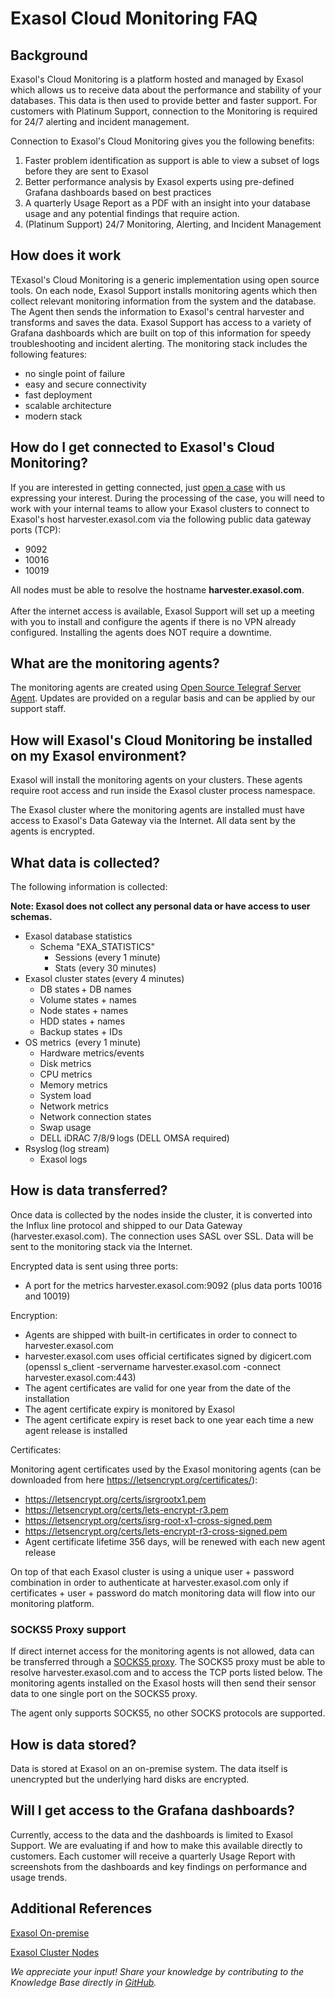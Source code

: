 # Exasol Cloud Monitoring FAQ

## Background

Exasol's Cloud Monitoring is a platform hosted and managed by Exasol which allows us to receive data about the performance and stability of your databases. This data is then used to provide better and faster support. For customers with Platinum Support, connection to the Monitoring is required for 24/7 alerting and incident management.

Connection to Exasol's Cloud Monitoring gives you the following benefits:
1. Faster problem identification as support is able to view a subset of logs before they are sent to Exasol
2. Better performance analysis by Exasol experts using pre-defined Grafana dashboards based on best practices
3. A quarterly Usage Report as a PDF with an insight into your database usage and any potential findings that require action.
4. (Platinum Support) 24/7 Monitoring, Alerting, and Incident Management

## How does it work

TExasol's Cloud Monitoring is a generic implementation using open source tools. On each node, Exasol Support installs monitoring agents which then collect relevant monitoring information from the system and the database. The Agent then sends the information to Exasol's central harvester and transforms and saves the data. Exasol Support has access to a variety of Grafana dashboards which are built on top of this information for speedy troubleshooting and incident alerting. The monitoring stack includes the following features:

- no single point of failure
- easy and secure connectivity
- fast deployment
- scalable architecture
- modern stack

## How do I get connected to Exasol's Cloud Monitoring?
If you are interested in getting connected, just [open a case](https://exasol.my.site.com/s/create-new-case?language=en_US) with us expressing your interest. During the processing of the case, you will need to work with your internal teams to allow your Exasol clusters to connect to Exasol's host harvester.exasol.com via the following public data gateway ports (TCP):
   - 9092
   - 10016
   - 10019
   
All nodes must be able to resolve the hostname **harvester.exasol.com**.
<br /><br />
After the internet access is available, Exasol Support will set up a meeting with you to install and configure the agents if there is no VPN already configured. Installing the agents does NOT require a downtime.

## What are the monitoring agents?

The monitoring agents are created using [Open Source Telegraf Server Agent](https://github.com/influxdata/telegraf). Updates are provided on a regular basis and can be applied by our support staff.

## How will Exasol's Cloud Monitoring be installed on my Exasol environment?

Exasol will install the monitoring agents on your clusters. These agents require root access and run inside the Exasol cluster process namespace.

The Exasol cluster where the monitoring agents are installed must have access to Exasol's Data Gateway via the Internet. All data sent by the agents is encrypted.

## What data is collected?

The following information is collected:

**Note: Exasol does not collect any personal data or have access to user schemas.**

- Exasol database statistics  
  - Schema "EXA_STATISTICS"
    - Sessions (every 1 minute)
    - Stats (every 30 minutes)
- Exasol cluster states (every 4 minutes)
  - DB states + DB names
  - Volume states + names  
  - Node states + names
  - HDD states + names
  - Backup states + IDs
- OS metrics  (every 1 minute)
  - Hardware metrics/events  
  - Disk metrics  
  - CPU metrics  
  - Memory metrics  
  - System load  
  - Network metrics  
  - Network connection states  
  - Swap usage  
  - DELL iDRAC 7/8/9 logs (DELL OMSA required)
- Rsyslog (log stream)
  - Exasol logs  

## How is data transferred?

Once data is collected by the nodes inside the cluster, it is converted into the Influx line protocol and shipped to our Data Gateway (harvester.exasol.com). The connection uses SASL over SSL. Data will be sent to the monitoring stack via the Internet.

Encrypted data is sent using three ports:

- A port for the metrics harvester.exasol.com:9092 (plus data ports 10016 and 10019)

Encryption:

- Agents are shipped with built-in certificates in order to connect to harvester.exasol.com
- harvester.exasol.com uses official certificates signed by digicert.com (openssl s_client -servername harvester.exasol.com -connect harvester.exasol.com:443)
- The agent certificates are valid for one year from the date of the installation
- The agent certificate expiry is monitored by Exasol
- The agent certificate expiry is reset back to one year each time a new agent release is installed

Certificates:

Monitoring agent certificates used by the Exasol monitoring agents (can be downloaded from here https://letsencrypt.org/certificates/):

* https://letsencrypt.org/certs/isrgrootx1.pem
* https://letsencrypt.org/certs/lets-encrypt-r3.pem
* https://letsencrypt.org/certs/isrg-root-x1-cross-signed.pem
* https://letsencrypt.org/certs/lets-encrypt-r3-cross-signed.pem
* Agent certificate lifetime 356 days, will be renewed with each new agent release

On top of that each Exasol cluster is using a unique user + password combination in order to authenticate at harvester.exasol.com only if certificates + user + password do match monitoring data will flow into our monitoring platform.

### SOCKS5 Proxy support

If direct internet access for the monitoring agents is not allowed, data can be transferred through a [SOCKS5 proxy](https://en.wikipedia.org/wiki/SOCKS#SOCKS5). The SOCKS5 proxy must be able to resolve harvester.exasol.com and to access the TCP ports listed below. The monitoring agents installed on the Exasol hosts will then send their sensor data to one single port on the SOCKS5 proxy.

The agent only supports SOCKS5, no other SOCKS protocols are supported.

## How is data stored?

Data is stored at Exasol on an on-premise system. The data itself is unencrypted but the underlying hard disks are encrypted.

## Will I get access to the Grafana dashboards?
Currently, access to the data and the dashboards is limited to Exasol Support. We are evaluating if and how to make this available directly to customers. Each customer will receive a quarterly Usage Report with screenshots from the dashboards and key findings on performance and usage trends.



## Additional References

[Exasol On-premise](https://docs.exasol.com/db/latest/get_started/on-premise/exasol_on-premises.htm)

[Exasol Cluster Nodes](https://docs.exasol.com/db/latest/administration/on-premise/architecture/cluster_nodes.htm)

*We appreciate your input! Share your knowledge by contributing to the Knowledge Base directly in [GitHub](https://github.com/exasol/public-knowledgebase).* 
